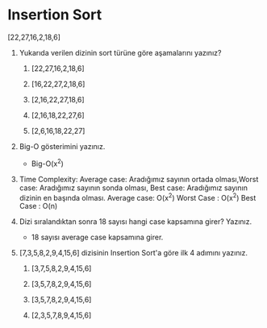 # Insertion Sort

[22,27,16,2,18,6]
1. Yukarıda verilen dizinin sort türüne göre aşamalarını yazınız?

    1. [22,27,16,2,18,6]

    2. [16,22,27,2,18,6]

    3. [2,16,22,27,18,6]

    4. [2,16,18,22,27,6]

    5. [2,6,16,18,22,27]

2. Big-O gösterimini yazınız.

    - Big-O(x<sup>2</sup>)

3. Time Complexity: Average case: Aradığımız sayının ortada olması,Worst case: Aradığımız sayının sonda olması, Best case: Aradığımız sayının dizinin en başında olması.
Average case: O(x<sup>2</sup>)
Worst Case  : O(x<sup>2</sup>)
Best Case   : O(n)

4. Dizi sıralandıktan sonra 18 sayısı hangi case kapsamına girer? Yazınız.

    - 18 sayısı average case kapsamına girer.

5. [7,3,5,8,2,9,4,15,6] dizisinin Insertion Sort'a göre ilk 4 adımını yazınız.

    1. [3,7,5,8,2,9,4,15,6]

    2. [3,5,7,8,2,9,4,15,6]

    3. [3,5,7,8,2,9,4,15,6]

    4. [2,3,5,7,8,9,4,15,6]

